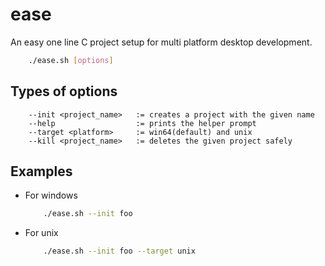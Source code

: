 # ease
An easy one line C project setup for multi platform 
desktop development.

```bash
    ./ease.sh [options]
```

Types of options
-------------
        --init <project_name>   := creates a project with the given name
        --help                  := prints the helper prompt
        --target <platform>     := win64(default) and unix
        --kill <project_name>   := deletes the given project safely

Examples
--------
* For windows
    ```bash
        ./ease.sh --init foo
    ```
* For unix
    ```bash
        ./ease.sh --init foo --target unix
    ```
